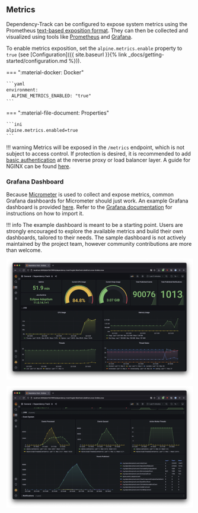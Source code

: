 ## Metrics

Dependency-Track can be configured to expose system metrics using the
Prometheus [text-based exposition format](https://prometheus.io/docs/instrumenting/exposition_formats/#text-based-format).
They can then be collected and visualized using tools like [Prometheus](https://prometheus.io/) and [Grafana](https://grafana.com/).

To enable metrics exposition, set the `alpine.metrics.enable` property to `true` (see
[Configuration]({{ site.baseurl }}{% link _docs/getting-started/configuration.md %})). 

=== ":material-docker: Docker"

    ```yaml
    environment:
      ALPINE_METRICS_ENABLED: "true"
    ```

=== ":material-file-document: Properties"

    ```ini
    alpine.metrics.enabled=true
    ```

!!! warning
    Metrics will be exposed in the `/metrics` endpoint, which is not subject to access control. 
    If protection is desired, it is recommended to add [basic authentication](https://prometheus.io/docs/guides/basic-auth/) 
    at the reverse proxy or load balancer layer. A guide for NGINX can be found [here](https://docs.nginx.com/nginx/admin-guide/security-controls/configuring-http-basic-authentication/).

### Grafana Dashboard

Because [Micrometer](https://micrometer.io/) is used to collect and expose metrics, common Grafana dashboards for
Micrometer should just work. An example Grafana dashboard is provided [here](/files/grafana-dashboard.json). Refer to the
[Grafana documentation](https://grafana.com/docs/grafana/latest/dashboards/export-import/#import-dashboard) for
instructions on how to import it.

!!! info
    The example dashboard is meant to be a starting point. Users are strongly encouraged to explore the available metrics
    and build their own dashboards, tailored to their needs. The sample dashboard is not actively maintained by the project
    team, however community contributions are more than welcome.

![System Metrics in Grafana](../assets/images/screenshots/monitoring-metrics-system.png)

![Event Metrics in Grafana](../assets/images/screenshots/monitoring-metrics-events.png)